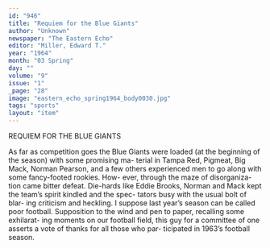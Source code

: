 ```yaml
---
id: "946"
title: "Requiem for the Blue Giants"
author: "Unknown"
newspaper: "The Eastern Echo"
editor: "Miller, Edward T."
year: "1964"
month: "03 Spring"
day: ""
volume: "9"
issue: "1"
_page: "28"
image: "eastern_echo_spring1964_body0030.jpg"
tags: "sports"
layout: "item"
---
```

REQUIEM FOR THE BLUE GIANTS

As far as competition goes the Blue
Giants were loaded (at the beginning of
the season) with some promising ma-
terial in Tampa Red, Pigmeat, Big
Mack, Norman Pearson, and a few
others experienced men to go along
with some fancy-footed rookies. How-
ever, through the maze of disorganiza-
tion came bitter defeat. Die-hards like
Eddie Brooks, Norman and Mack kept
the team’s spirit kindled and the spec-
tators busy with the usual bolt of blar-
ing criticism and heckling. I suppose
last year’s season can be called poor
football. Supposition to the wind and
pen to paper, recalling some exhilarat-
ing moments on our football field, this
guy for a committee of one asserts a
vote of thanks for all those who par-
ticipated in 1963’s football season.
